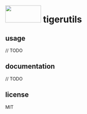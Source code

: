 # <img src="https://cdn.rawgit.com/kizerkizer/tigerutils/master/tiger-left.svg" width="112" height="54" /> tigerutils

## usage
// TODO

## documentation
// TODO

## license
MIT
